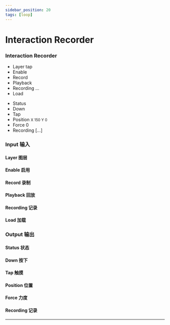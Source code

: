 ```yaml
---
sidebar_position: 20
tags: [loop]
---
```


# Interaction Recorder


<div className="patch-container">
    <div className="patch processor">
        <h3>Interaction Recorder</h3>
        <ul className="inputs">
            <li>Layer <span>tap</span></li>
            <li>Enable <span className="checkbox-off"></span></li>
            <li>Record <span className="checkbox-off"></span></li>
            <li>Playback <span className="checkbox-off"></span></li>
            <li>Recording <span>...</span></li>
            <li>Load</li>
        </ul>
        <ul className="outputs">
            <li>Status <span className="patch-color-preview status"></span></li>
            <li>Down <span className="checkbox-off"></span></li>
            <li>Tap <span className="checkbox-off"></span></li>
            <li>Position <small> X <span>150</span> Y <span>0</span></small></li>
            <li>Force <span>0</span></li>
            <li>Recording <span>[...]</span></li>
        </ul>
    </div>
</div>

<div className="port-descriptions">
<div className="inputs">

### Input 输入

#### Layer 图层

#### Enable 启用

#### Record 录制

#### Playback 回放

#### Recording 记录

#### Load 加载

</div>
<div className="outputs">

### Output 输出

#### Status 状态

#### Down 按下

#### Tap 触摸

#### Position 位置

#### Force 力度

#### Recording 记录

</div>
</div>


------
